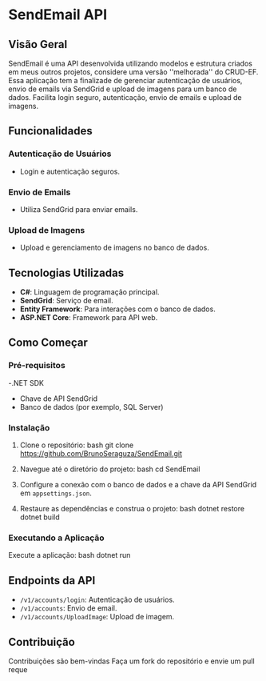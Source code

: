 # SendEmail API

## Visão Geral

SendEmail é uma API desenvolvida utilizando modelos e estrutura criados em meus outros projetos, considere uma versão ''melhorada'' do CRUD-EF.
Essa aplicação tem a finalizade de gerenciar autenticação de usuários, envio de emails via SendGrid e upload de imagens para um banco de dados. Facilita login seguro, autenticação, envio de emails e upload de imagens.

## Funcionalidades

### Autenticação de Usuários
- Login e autenticação seguros.

### Envio de Emails
- Utiliza SendGrid para enviar emails.

### Upload de Imagens
- Upload e gerenciamento de imagens no banco de dados.

## Tecnologias Utilizadas

- **C#**: Linguagem de programação principal.
- **SendGrid**: Serviço de email.
- **Entity Framework**: Para interações com o banco de dados.
- **ASP.NET Core**: Framework para API web.

## Como Começar

### Pré-requisitos

-.NET SDK
- Chave de API SendGrid
- Banco de dados (por exemplo, SQL Server)

### Instalação

1. Clone o repositório:
bash git clone https://github.com/BrunoSeraguza/SendEmail.git

2. Navegue até o diretório do projeto:
bash cd SendEmail

3. Configure a conexão com o banco de dados e a chave da API SendGrid em `appsettings.json`.
4. Restaure as dependências e construa o projeto:
bash dotnet restore dotnet build


### Executando a Aplicação

Execute a aplicação:
bash dotnet run


## Endpoints da API

- `/v1/accounts/login`: Autenticação de usuários.
- `/v1/accounts`: Envio de email.
- `/v1/accounts/UploadImage`: Upload de imagem.

## Contribuição

Contribuições são bem-vindas Faça um fork do repositório e envie um pull reque
